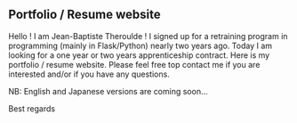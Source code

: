 ## Portfolio / Resume website

Hello ! I am Jean-Baptiste Theroulde !
I signed up for a retraining program in programming (mainly in Flask/Python)
nearly two years ago. Today I am looking for a one year or two years 
apprenticeship contract.
Here is my portfolio / resume website. Please feel free top contact me if you
are interested and/or if you have any questions.

NB: English and Japanese versions are coming soon...

Best regards